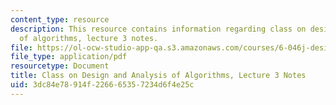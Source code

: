 ```yaml
---
content_type: resource
description: This resource contains information regarding class on design and analysis
  of algorithms, lecture 3 notes.
file: https://ol-ocw-studio-app-qa.s3.amazonaws.com/courses/6-046j-design-and-analysis-of-algorithms-spring-2015/3dc84e78914f226665357234d6f4e25c_MIT6_046JS15_lec03.pdf
file_type: application/pdf
resourcetype: Document
title: Class on Design and Analysis of Algorithms, Lecture 3 Notes
uid: 3dc84e78-914f-2266-6535-7234d6f4e25c
---
```

